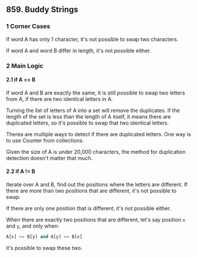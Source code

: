 ## 859. Buddy Strings

### 1 Corner Cases

If word A has only 1 character, it's not possible to swap two characters.

If word A and word B differ in length, it's not possible either.

### 2 Main Logic

#### 2.1 if A == B

If word A and B are exactly the same, it is still possible to swap two letters from A, if there are two identical letters in A.

Turning the list of letters of A into a set will remove the duplicates. If the length of the set is less than the length of A itself, it means there are duplicated letters, so it's possible to swap that two identical letters.

Therea are multiple ways to detect if there are duplicated letters. One way is to use Counter from collections.

Given the size of A is under 20,000 characters, the method for duplication detection doesn't matter that much.

#### 2.2 if A != B

Iterate over A and B, find out the positions where the letters are different. If there are more than two positions that are different, it's not possible to swap.

If there are only one position that is different, it's not possible either.

When there are exactly two positions that are different, let's say position `x` and `y`, and only when:

```python
A[x] == B[y] and A[y] == B[x]
```

it's possible to swap these two.
